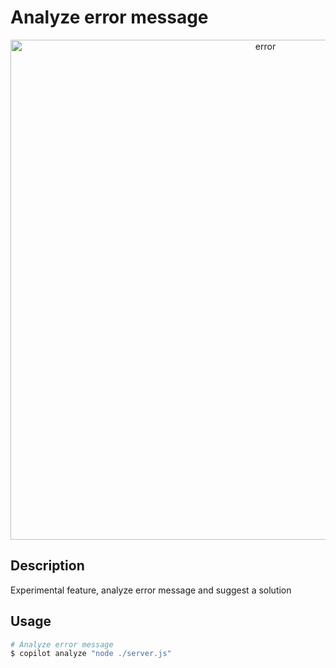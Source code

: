 # Analyze error message

<p align="center">
  <img src="https://github.com/rsaryev/auto-copilot-cli/assets/70219513/d257de69-77ac-4915-a7ef-fe69fae91ee4" width="800" alt="error">
</p>

## Description

Experimental feature, analyze error message and suggest a solution

## Usage

```bash
# Analyze error message
$ copilot analyze "node ./server.js"
```